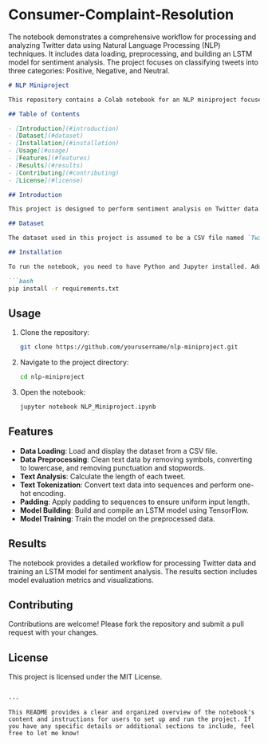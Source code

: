 # Consumer-Complaint-Resolution
The notebook demonstrates a comprehensive workflow for processing and analyzing Twitter data using Natural Language Processing (NLP) techniques. It includes data loading, preprocessing, and building an LSTM model for sentiment analysis. The project focuses on classifying tweets into three categories: Positive, Negative, and Neutral.



```markdown
# NLP Miniproject

This repository contains a Colab notebook for an NLP miniproject focused on sentiment analysis of Twitter data. The notebook demonstrates various steps in preprocessing text data, including cleaning, tokenization, and building an LSTM model using TensorFlow.

## Table of Contents

- [Introduction](#introduction)
- [Dataset](#dataset)
- [Installation](#installation)
- [Usage](#usage)
- [Features](#features)
- [Results](#results)
- [Contributing](#contributing)
- [License](#license)

## Introduction

This project is designed to perform sentiment analysis on Twitter data. The goal is to classify tweets into three categories: Positive, Negative, and Neutral. The notebook covers data loading, preprocessing, and model building using an LSTM network.

## Dataset

The dataset used in this project is assumed to be a CSV file named `Twitter_Data.csv` containing tweets with their corresponding sentiment labels.

## Installation

To run the notebook, you need to have Python and Jupyter installed. Additionally, you need to install the required libraries listed in the `requirements.txt` file.

```bash
pip install -r requirements.txt
```

## Usage

1. Clone the repository:
   ```bash
   git clone https://github.com/yourusername/nlp-miniproject.git
   ```
2. Navigate to the project directory:
   ```bash
   cd nlp-miniproject
   ```
3. Open the notebook:
   ```bash
   jupyter notebook NLP_Miniproject.ipynb
   ```

## Features

- **Data Loading**: Load and display the dataset from a CSV file.
- **Data Preprocessing**: Clean text data by removing symbols, converting to lowercase, and removing punctuation and stopwords.
- **Text Analysis**: Calculate the length of each tweet.
- **Text Tokenization**: Convert text data into sequences and perform one-hot encoding.
- **Padding**: Apply padding to sequences to ensure uniform input length.
- **Model Building**: Build and compile an LSTM model using TensorFlow.
- **Model Training**: Train the model on the preprocessed data.

## Results

The notebook provides a detailed workflow for processing Twitter data and training an LSTM model for sentiment analysis. The results section includes model evaluation metrics and visualizations.

## Contributing

Contributions are welcome! Please fork the repository and submit a pull request with your changes.

## License

This project is licensed under the MIT License.
```

---

This README provides a clear and organized overview of the notebook's content and instructions for users to set up and run the project. If you have any specific details or additional sections to include, feel free to let me know!
